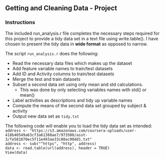 ## Getting and Cleaning Data - Project
### Instructions

The included run_analysis.r file completes the necessary steps required for this
project to provide a tidy data set in a text file using write.table(). I have chosen
to present the tidy data in **wide format** as opposed to narrow.

The script `run_analysis.r` does the following:<br>

* Read the necessary data files which makes up the dataset
* Add feature variable names to train/test datasets
* Add ID and Activity columns to train/test datasets
* Merge the test and train datasets
* Subset a second data set using only mean and std calculations.
  * This was done by only selecting variables names with std() or mean()
* Label activities as descriptions and tidy up variable names
* Compute the means of the second data set grouped by subject & activity
* Output new data set as `tidy.txt`


The following code will enable you to load the tidy data set as intended:<br>
`address <- "https://s3.amazonaws.com/coursera-uploads/user-418b40549a63cf3a61388ae7/973500/asst-3/fe581070ec5f11e493ae33c80ac90dd1.txt"`<br>
`address <- sub("^https", "http", address)`<br>
`data <- read.table(url(address), header = TRUE)`<br>
`View(data)`<br>











